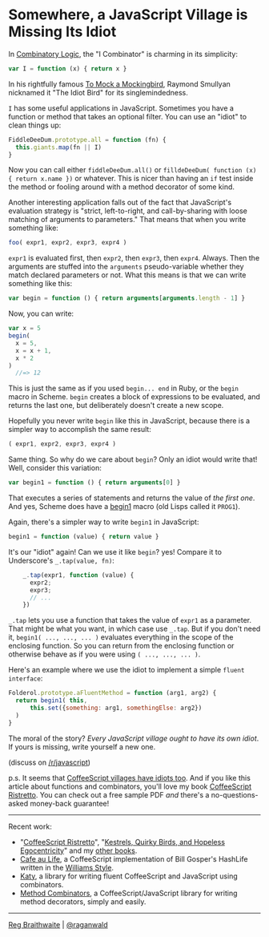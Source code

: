 # Somewhere, a JavaScript Village is Missing Its Idiot

In [Combinatory Logic](http://en.wikipedia.org/wiki/Combinatory_logic), the "I Combinator" is charming in its simplicity:

```javascript
var I = function (x) { return x }
```

In his rightfully famous [To Mock a Mockingbird](http://www.amazon.com/gp/product/0192801422?ie=UTF8&tag=raganwald001-20&linkCode=as2&camp=1789&creative=9325&creativeASIN=0192801422), Raymond Smullyan nicknamed it "The Idiot Bird" for its singlemindedness.

`I` has some useful applications in JavaScript. Sometimes you have a function or method that takes an optional filter. You can use an "idiot" to clean things up:

```javascript
FiddleDeeDum.prototype.all = function (fn) {
  this.giants.map(fn || I)
}
```

Now you can call either `fiddleDeeDum.all()` or `filldeDeeDum( function (x) { return x.name })` or whatever. This is nicer than having an `if` test inside the method or fooling around with a method decorator of some kind.

Another interesting application falls out of the fact that JavaScript's evaluation strategy is "strict, left-to-right, and call-by-sharing with loose matching of arguments to parameters." That means that when you write something like:

```javascript
foo( expr1, expr2, expr3, expr4 )
```
    
`expr1` is evaluated first, then `expr2`, then `expr3`, then `expr4`. Always. Then the arguments are stuffed into the `arguments` pseudo-variable whether they match declared parameters or not. What this means is that we can write something like this:

```javascript
var begin = function () { return arguments[arguments.length - 1] }
```
    
Now, you can write:

```javascript
var x = 5
begin(
  x = 5,
  x = x + 1,
  x * 2
)
  //=> 12
```

This is just the same as if you used `begin... end` in Ruby, or the `begin` macro in Scheme. `begin` creates a block of expressions to be evaluated, and returns the last one, but deliberately doesn't create a new scope.

Hopefully you never write `begin` like this in JavaScript, because there is a simpler way to accomplish the same result:

```javascript
( expr1, expr2, expr3, expr4 )
```
  
Same thing. So why do we care about `begin`? Only an idiot would write that! Well, consider this variation:

```javascript
var begin1 = function () { return arguments[0] }
```
    
That executes a series of statements and returns the value of *the first one*. And yes, Scheme does have a [begin1](http://patricklogan.blogspot.ca/2005/08/when-to-create-syntax-in-lisp.html) macro (old Lisps called it `PROG1`).

Again, there's a simpler way to write `begin1` in JavaScript:

```javascript
begin1 = function (value) { return value }
```

It's our "idiot" again! Can we use it like `begin`? yes! Compare it to Underscore's  `_.tap(value, fn)`:

```javascript
    _.tap(expr1, function (value) {
      expr2;
      expr3;
      // ... 
    })
```

`_.tap` lets you use a function that takes the value of `expr1` as a parameter. That might be what you want, in which case use `_.tap`. But if you don't need it, `begin1( ..., ..., ... )` evaluates everything in the scope of the enclosing function. So you can return from the enclosing function or otherwise behave as if you were using `( ..., ..., ... )`.

Here's an example where we use the idiot to implement a simple `fluent interface`:

```javascript
Folderol.prototype.aFluentMethod = function (arg1, arg2) {
  return begin1( this,
      this.set({something: arg1, somethingElse: arg2})
  )
}
```

The moral of the story? *Every JavaScript village ought to have its own idiot*. If yours is missing, write yourself a new one.

(discuss on [/r/javascript](http://www.reddit.com/r/javascript/comments/12eq0n/somewhere_a_javascript_village_is_missing_its/))

p.s. It seems that [CoffeeScript villages have idiots too](https://github.com/raganwald/homoiconic/blob/master/2012/10/idiot.cs.md). And if you like this article about functions and combinators, you'll love my book [CoffeeScript Ristretto](http://leanpub.com/coffeescript-ristretto). You can check out a free sample PDF *and* there's a no-questions-asked money-back guarantee!

---

Recent work:

* "[CoffeeScript Ristretto](http://leanpub.com/coffeescript-ristretto)", "[Kestrels, Quirky Birds, and Hopeless Egocentricity](http://leanpub.com/combinators)" and my [other books](http://leanpub.com/u/raganwald).
* [Cafe au Life](http://recursiveuniver.se), a CoffeeScript implementation of Bill Gosper's HashLife written in the [Williams Style](https://github.com/raganwald/homoiconic/blob/master/2011/11/COMEFROM.md).
* [Katy](http://github.com/raganwald/Katy), a library for writing fluent CoffeeScript and JavaScript using combinators.
* [Method Combinators](https://github.com/raganwald/method-combinators), a CoffeeScript/JavaScript library for writing method decorators, simply and easily. 

---

[Reg Braithwaite](http://braythwayt.com) | [@raganwald](http://twitter.com/raganwald)